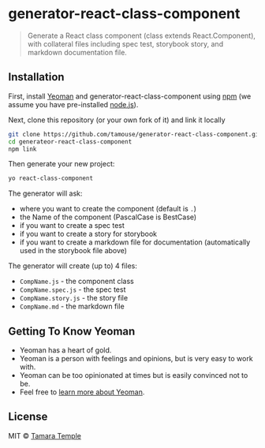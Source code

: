 # generator-react-class-component

> Generate a React class component (class extends React.Component), with collateral files including spec test, storybook story, and markdown documentation file.

## Installation

First, install [Yeoman](http://yeoman.io) and generator-react-class-component using [npm](https://www.npmjs.com/) (we assume you have pre-installed [node.js](https://nodejs.org/)).

Next, clone this repository (or your own fork of it) and link it locally

```bash
git clone https://github.com/tamouse/generator-react-class-component.git
cd generateor-react-class-component
npm link
```

Then generate your new project:

```bash
yo react-class-component
```

The generator will ask:

- where you want to create the component (default is `.`)
- the Name of the component (PascalCase is BestCase)
- if you want to create a spec test
- if you want to create a story for storybook
- if you want to create a markdown file for documentation (automatically used in the storybook file above)

The generator will create (up to) 4 files:

- `CompName.js` - the component class
- `CompName.spec.js` - the spec test
- `CompName.story.js` - the story file
- `CompName.md` - the markdown file

## Getting To Know Yeoman

 * Yeoman has a heart of gold.
 * Yeoman is a person with feelings and opinions, but is very easy to work with.
 * Yeoman can be too opinionated at times but is easily convinced not to be.
 * Feel free to [learn more about Yeoman](http://yeoman.io/).

## License

MIT &copy; [Tamara Temple](https://github.com/tamouse)
